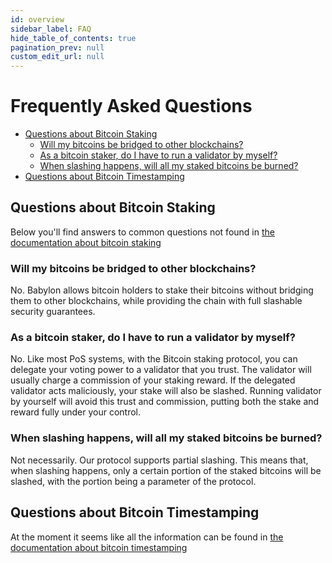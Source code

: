 ```yaml
---
id: overview
sidebar_label: FAQ
hide_table_of_contents: true
pagination_prev: null
custom_edit_url: null
---
```


# Frequently Asked Questions
  - [Questions about Bitcoin Staking](#questions-about-bitcoin-staking)
    - [Will my bitcoins be bridged to other blockchains?](#will-my-bitcoins-be-bridged-to-other-blockchains)
    - [As a bitcoin staker, do I have to run a validator by myself?](#as-a-bitcoin-staker-do-i-have-to-run-a-validator-by-myself)
    - [When slashing happens, will all my staked bitcoins be burned?](#when-slashing-happens-will-all-my-staked-bitcoins-be-burned)
  - [Questions about Bitcoin Timestamping](#questions-about-bitcoin-timestamping)

## Questions about Bitcoin Staking
Below you'll find answers to common questions not found in [the documentation about bitcoin staking](https://docs.babylonchain.io/docs/introduction/btc-staking)

### Will my bitcoins be bridged to other blockchains?

No.
Babylon allows bitcoin holders to stake their
bitcoins without bridging them to other blockchains,
while providing the chain with full slashable security guarantees.

### As a bitcoin staker, do I have to run a validator by myself?

No.
Like most PoS systems,
with the Bitcoin staking protocol,
you can delegate your voting power to a validator that you trust.
The validator will usually charge a commission of your staking reward.
If the delegated validator acts maliciously, your stake will also be slashed.
Running validator by yourself will avoid this trust and commission,
putting both the stake and reward fully under your control.

### When slashing happens, will all my staked bitcoins be burned?

Not necessarily.
Our protocol supports partial slashing.
This means that, when slashing happens,
only a certain portion of the staked bitcoins will be slashed,
with the portion being a parameter of the protocol.


## Questions about Bitcoin Timestamping
At the moment it seems like all the information can be found in [the documentation about bitcoin timestamping](https://docs.babylonchain.io/docs/introduction/btc-timestamping)

